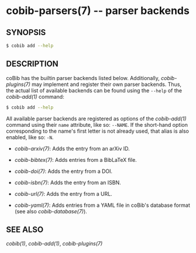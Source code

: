 cobib-parsers(7) -- parser backends
===================================

## SYNOPSIS

```bash
$ cobib add --help
```

## DESCRIPTION

coBib has the builtin parser backends listed below.
Additionally, *cobib-plugins(7)* may implement and register their own parser backends.
Thus, the actual list of available backends can be found using the `--help` of the *cobib-add(1)* command:
```bash
$ cobib add --help
```

All available parser backends are registered as options of the *cobib-add(1)* command using their `name` attribute, like so: `--NAME`.
If the short-hand option corresponding to the name's first letter is not already used, that alias is also enabled, like so: `-N`.

  * *cobib-arxiv(7)*:
    Adds the entry from an arXiv ID.

  * *cobib-bibtex(7)*:
    Adds entries from a BibLaTeX file.

  * *cobib-doi(7)*:
    Adds the entry from a DOI.

  * *cobib-isbn(7)*:
    Adds the entry from an ISBN.

  * *cobib-url(7)*:
    Adds the entry from a URL.

  * *cobib-yaml(7)*:
    Adds entries from a YAML file in coBib's database format (see also *cobib-database(7)*).

## SEE ALSO

*cobib(1)*, *cobib-add(1)*, *cobib-plugins(7)*

[//]: # ( vim: set ft=markdown tw=0: )
